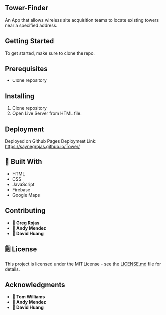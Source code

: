 ## Tower-Finder

An App that allows wireless site acquisition teams to locate existing towers near a specified address.

## Getting Started

To get started, make sure to clone the repo.

## Prerequisites

- Clone repository

## Installing

1. Clone repository
2. Open Live Server from HTML file.

## Deployment

Deployed on Github Pages
Deployment Link: https://saynegrojas.github.io/Tower/

## 🔨 **Built With**

* HTML
* CSS
* JavaScript
* Firebase
* Google Maps

## Contributing

* **👤 Greg Rojas**
* **👤 Andy Mendez**
* **👤 David Huang**

## 🗒 **License**

This project is licensed under the MIT License - see the [LICENSE.md](LICENSE.md) file for details.

## Acknowledgments

* **👤 Tom Williams**
* **👤 Andy Mendez**
* **👤 David Huang**

